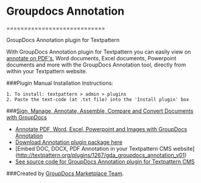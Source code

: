 # Groupdocs Annotation
============================

GroupDocs Annotation plugin for Textpattern

With GroupDocs Annotation plugin for Textpattern you can easily view on [annotate on PDF's](http://groupdocs.com/apps/Annotation), Word documents, Excel documents, Powerpoint documents and more with the GroupDocs Annotation tool, directly from within your Textpattern website.

###Plugin Manual Installation Instructions:

	1. To install: textpattern > admin > plugins
	2. Paste the text-code (at .txt file) into the 'Install plugin' box


###[Sign, Manage, Annotate, Assemble, Compare and Convert Documents with GroupDocs](http://groupdocs.com)
* [Annotate PDF, Word, Excel, Powerpoint and Images with GroupDocs Annotation](http://groupdocs.com/apps/Annotation)
* [Download Annotation plugin package here](https://github.com/groupdocs/textpattern-groupdocs-Annotation)
* [Embed DOC, DOCX, PDF Annotation in your Textpattern CMS website] (http://textpattern.org/plugins/1267/gda_groupdocs_annotation_v01)
* [See source code for GroupDocs Annotation plugin for Textpattern CMS](https://github.com/groupdocs/textpattern-groupdocs-Annotation-source)

###Created by [GroupDocs Marketplace Team](http://groupdocs.com/marketplace/).